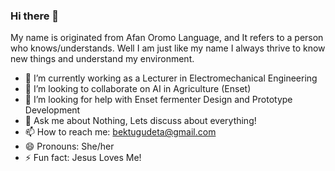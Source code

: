 ### Hi there 👋
My name is originated from Afan Oromo Language, and It refers to a person who knows/understands. Well I am just like my name I always thrive to know new things and understand my environment. 
- 🔭 I’m currently working as a Lecturer in Electromechanical Engineering  
- 👯 I’m looking to collaborate on AI in Agriculture (Enset)
- 🤔 I’m looking for help with Enset fermenter Design and Prototype Development
- 💬 Ask me about Nothing, Lets discuss about everything! 
- 📫 How to reach me: bektugudeta@gmail.com
- 😄 Pronouns: She/her
- ⚡ Fun fact: Jesus Loves Me!

